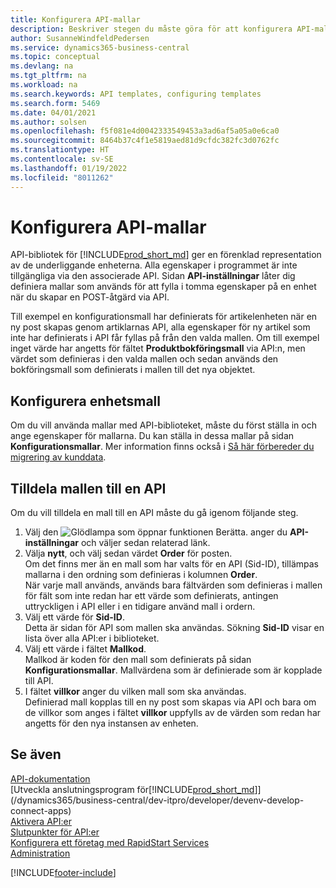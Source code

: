 ```yaml
---
title: Konfigurera API-mallar
description: Beskriver stegen du måste göra för att konfigurera API-mallar för Dynamics 365 Business Central.
author: SusanneWindfeldPedersen
ms.service: dynamics365-business-central
ms.topic: conceptual
ms.devlang: na
ms.tgt_pltfrm: na
ms.workload: na
ms.search.keywords: API templates, configuring templates
ms.search.form: 5469
ms.date: 04/01/2021
ms.author: solsen
ms.openlocfilehash: f5f081e4d0042333549453a3ad6af5a05a0e6ca0
ms.sourcegitcommit: 8464b37c4f1e5819aed81d9cfdc382fc3d0762fc
ms.translationtype: HT
ms.contentlocale: sv-SE
ms.lasthandoff: 01/19/2022
ms.locfileid: "8011262"
---
```

# <a name="configuring-api-templates"></a>Konfigurera API-mallar

API-bibliotek för [!INCLUDE[prod_short_md](includes/prod_short.md)] ger en förenklad representation av de underliggande enheterna. Alla egenskaper i programmet är inte tillgängliga via den associerade API. Sidan **API-inställningar** låter dig definiera mallar som används för att fylla i tomma egenskaper på en enhet när du skapar en POST-åtgärd via API. 

Till exempel en konfigurationsmall har definierats för artikelenheten när en ny post skapas genom artiklarnas API, alla egenskaper för ny artikel som inte har definierats i API får fyllas på från den valda mallen. Om till exempel inget värde har angetts för fältet **Produktbokföringsmall** via API:n, men värdet som definieras i den valda mallen och sedan används den bokföringsmall som definierats i mallen till det nya objektet. 

## <a name="setting-up-the-entity-template"></a>Konfigurera enhetsmall
Om du vill använda mallar med API-biblioteket, måste du först ställa in och ange egenskaper för mallarna. Du kan ställa in dessa mallar på sidan **Konfigurationsmallar**. Mer information finns också i [Så här förbereder du migrering av kunddata](admin-use-templates-to-prepare-customer-data-for-migration.md). 

## <a name="assign-the-template-to-an-api"></a>Tilldela mallen till en API

Om du vill tilldela en mall till en API måste du gå igenom följande steg.

1. Välj den ![Glödlampa som öppnar funktionen Berätta.](media/ui-search/search_small.png "Berätta vad du vill göra") anger du **API-inställningar** och väljer sedan relaterad länk.
2. Välja **nytt**, och välj sedan värdet **Order** för posten.  
Om det finns mer än en mall som har valts för en API (Sid-ID), tillämpas mallarna i den ordning som definieras i kolumnen **Order**.   
När varje mall används, används bara fältvärden som definieras i mallen för fält som inte redan har ett värde som definierats, antingen uttryckligen i API eller i en tidigare använd mall i ordern. 
3. Välj ett värde för **Sid-ID**.  
Detta är sidan för API som mallen ska användas. Sökning **Sid-ID** visar en lista över alla API:er i biblioteket.
4. Välj ett värde i fältet **Mallkod**.  
Mallkod är koden för den mall som definierats på sidan **Konfigurationsmallar**. Mallvärdena som är definierade som är kopplade till API. 
5. I fältet **villkor** anger du vilken mall som ska användas.  
Definierad mall kopplas till en ny post som skapas via API och bara om de villkor som anges i fältet **villkor** uppfylls av de värden som redan har angetts för den nya instansen av enheten.

## <a name="see-also"></a>Se även
[API-dokumentation](/dynamics-nav/fin-graph)  
[Utveckla anslutningsprogram för[!INCLUDE[prod_short_md](includes/prod_short.md)]](/dynamics365/business-central/dev-itpro/developer/devenv-develop-connect-apps)  
[Aktivera API:er](/dynamics-nav/enabling-apis-for-dynamics-nav)  
[Slutpunkter för API:er](/dynamics-nav/endpoints-apis-for-dynamics)  
[Konfigurera ett företag med RapidStart Services](admin-set-up-a-company-with-rapidstart.md)  
[Administration](admin-setup-and-administration.md)

[!INCLUDE[footer-include](includes/footer-banner.md)]